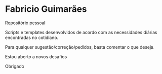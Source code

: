 # Fabricio Guimarães
Repositório pessoal

Scripts e templates desenvolvidos de acordo com as necessidades diárias encontradas no cotidiano.

Para qualquer sugestão/correção/pedidos, basta comentar o que deseja.

Estou aberto a novos desafios

Obrigado
